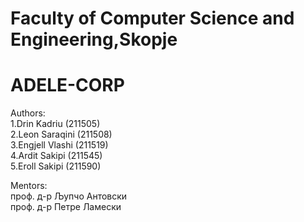 # Faculty of Computer Science and Engineering,Skopje

# ADELE-CORP

Authors: </br>
1.Drin Kadriu (211505) </br>
2.Leon Saraqini (211508) </br>
3.Engjell Vlashi (211519) </br>
4.Ardit Sakipi (211545) </br>
5.Eroll Sakipi (211590) </br>

Mentors: </br>
проф. д-р Љупчо Антовски </br>
проф. д-р Петре Ламески  </br>



